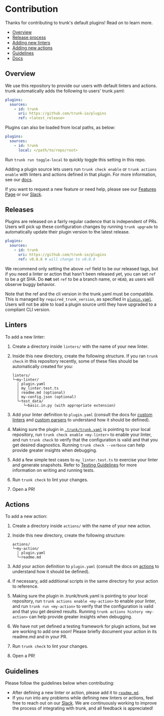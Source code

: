 # Contribution

Thanks for contributing to trunk's default plugins! Read on to learn more.

- [Overview](#overview)
- [Release process](#releases)
- [Adding new linters](#linters)
- [Adding new actions](#actions)
- [Guidelines](#guidelines)
- [Docs](https://docs.trunk.io)

## Overview

We use this repository to provide our users with default linters and actions. trunk automatically
adds the following to users' trunk.yaml:

```yaml
plugins:
  sources:
    - id: trunk
      uri: https://github.com/trunk-io/plugins
      ref: <latest_release>
```

Plugins can also be loaded from local paths, as below:

```yaml
plugins:
  sources:
    - id: trunk
      local: </path/to/repo/root>
```

Run `trunk run toggle-local` to quickly toggle this setting in this repo.

Adding a plugin source lets users run `trunk check enable` or `trunk actions enable` with linters
and actions defined in that plugin. For more information, see our
[docs](https://docs.trunk.io/docs/plugins).

If you want to request a new feature or need help, please see our
[Features Page](https://features.trunk.io/) or our [Slack](https://slack.trunk.io/).

## Releases

Plugins are released on a fairly regular cadence that is independent of PRs. Users will pick up
these configuration changes by running `trunk upgrade` to automatically update their plugin version
to the latest release.

```yaml
plugins:
  sources:
    - id: trunk
      uri: https://github.com/trunk-io/plugins
      ref: v0.0.8 # will change to v0.0.9
```

We recommend only setting the above `ref` field to be our released tags, but if you need a linter or
action that hasn't been released yet, you can set `ref` to be a git SHA. Do **not** set `ref` to be
a branch name, or `HEAD`, as users will observe buggy behavior.

Note that the ref and the cli version in the trunk.yaml must be compatible. This is managed by
`required_trunk_version`, as specified in [`plugin.yaml`](plugin.yaml). Users will not be able to
load a plugin source until they have upgraded to a compliant CLI version.

## Linters

To add a new linter:

1. Create a directory inside `linters/` with the name of your new linter.
2. Inside this new directory, create the following structure. If you ran `trunk check` in this
   repository recently, some of these files should be automatically created for you:

   ```text
   linters/
   └─my-linter/
     │ plugin.yaml
     │ my_linter.test.ts
     │ readme.md (optional)
     │ my-config.json (optional)
     └─test_data/
        └─basic.in.py (with appropriate extension)
   ```

3. Add your linter definition to `plugin.yaml` (consult the docs for [custom linters] and [custom
   parsers] to understand how it should be defined).
4. Making sure the plugin in [`.trunk/trunk.yaml`](.trunk/trunk.yaml) is pointing to your local
   repository, run `trunk check enable <my-linter>` to enable your linter, and run `trunk check` to
   verify that the configuration is valid and that you get desired diagnostics. Running
   `trunk check --verbose` can help provide greater insights when debugging.
5. Add a few simple test cases to `my_linter.test.ts` to exercise your linter and generate
   snapshots. Refer to [Testing Guidelines](tests/readme.md) for more information on writing and
   running tests.
6. Run `trunk check` to lint your changes.
7. Open a PR!

[custom linters]: https://docs.trunk.io/docs/check-custom-linters
[custom parsers]: https://docs.trunk.io/docs/custom-parsers

## Actions

To add a new action:

1. Create a directory inside `actions/` with the name of your new action.
2. Inside this new directory, create the following structure:

   ```text
   actions/
   └─my-action/
     │ plugin.yaml
     └─readme.md
   ```

3. Add your action definition to `plugin.yaml` (consult the docs on [actions] to understand how it
   should be defined).
4. If necessary, add additional scripts in the same directory for your action to reference.
5. Making sure the plugin in .trunk/trunk.yaml is pointing to your local repository, run
   `trunk actions enable <my-action>` to enable your linter, and run `trunk run <my-action>` to
   verify that the configuration is valid and that you get desired results. Running
   `trunk actions history <my-action>` can help provide greater insights when debugging.
6. We have not yet defined a testing framework for plugin actions, but we are working to add one
   soon! Please briefly document your action in its readme.md and in your PR.
7. Run `trunk check` to lint your changes.
8. Open a PR!

[actions]: https://docs.trunk.io/docs/actions

## Guidelines

Please follow the guidelines below when contributing:

- After defining a new linter or action, please add it to [`readme.md`](readme.md).
- If you run into any problems while defining new linters or actions, feel free to reach out on our
  [Slack](https://slack.trunk.io/). We are continuously working to improve the process of
  integrating with trunk, and all feedback is appreciated!
